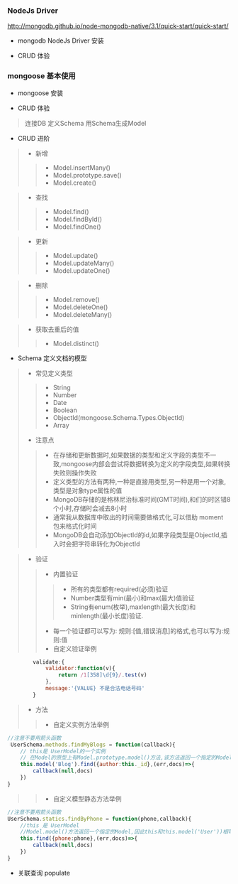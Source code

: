 ### NodeJs Driver
http://mongodb.github.io/node-mongodb-native/3.1/quick-start/quick-start/

* mongodb NodeJs Driver 安装

* CRUD 体验

### mongoose 基本使用

* mongoose 安装

* CRUD 体验

> 连接DB
> 定义Schema
> 用Schema生成Model

* CRUD 进阶

> *  新增
>> * Model.insertMany()
>> * Model.prototype.save()
>> * Model.create()

> * 查找
>> * Model.find()
>> * Model.findById()
>> * Model.findOne()

> * 更新
>> * Model.update()
>> * Model.updateMany()
>> * Model.updateOne()

> * 删除
>> * Model.remove()
>> * Model.deleteOne()
>> * Model.deleteMany()

> * 获取去重后的值
>> * Model.distinct()

* Schema 定义文档的模型

> * 常见定义类型
>> * String
>> * Number
>> * Date
>> * Boolean
>> * ObjectId(mongoose.Schema.Types.ObjectId)
>> * Array
> * 注意点
>> * 在存储和更新数据时,如果数据的类型和定义字段的类型不一致,mongoose内部会尝试将数据转换为定义的字段类型,如果转换失败则操作失败
>> * 定义类型的方法有两种,一种是直接用类型,另一种是用一个对象,类型是对象type属性的值 
>> * MongoDB存储的是格林尼治标准时间(GMT时间),和们的时区错8个小时,存储时会减去8小时
>> * 通常我从数据库中取出的时间需要做格式化,可以借助 moment 包来格式化时间
>> * MongoDB会自动添加ObjectId的id,如果字段类型是ObjectId,插入时会把字符串转化为ObjectId

> * 验证
>> * 内置验证
>>> * 所有的类型都有required(必须)验证 
>>> * Number类型有min(最小)和max(最大)值验证
>>> * String有enum(枚举),maxlength(最大长度)和minlength(最小长度)验证.
>> * 每一个验证都可以写为: 规则:[值,错误消息]的格式,也可以写为:规则:值
>> * 自定义验证举例
```javascript
        validate:{
            validator:function(v){
                return /1[358]\d{9}/.test(v)
            },
            message:'{VALUE} 不是合法电话号码'
        }
```

> * 方法
>> * 自定义实例方法举例

```javascript
//注意不要用箭头函数
 UserSchema.methods.findMyBlogs = function(callback){
    // this是 UserModel的一个实例
    // 在Model的原型上有Model.prototype.model()方法,该方法返回一个指定的Model   
    this.model('Blog').find({author:this._id},(err,docs)=>{
        callback(null,docs)
    })
}
```
>> * 自定义模型静态方法举例

```javascript
//注意不要用箭头函数
UserSchema.statics.findByPhone = function(phone,callback){
    //this 是 UserModel
    //Model.model()方法返回一个指定的Model,因此this和this.model('User'))相等    
    this.find({phone:phone},(err,docs)=>{
        callback(null,docs)
    })
}
```

* 关联查询 populate




